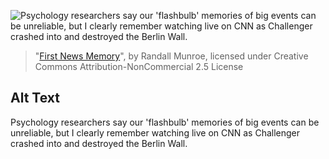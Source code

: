 ![Psychology researchers say our 'flashbulb' memories of big events can be unreliable, but I clearly remember watching live on CNN as Challenger crashed into and destroyed the Berlin Wall.](https://imgs.xkcd.com/comics/first_news_memory.png)
> "[First News Memory](https://xkcd.com/2174/)", by Randall Munroe, licensed under Creative Commons Attribution-NonCommercial 2.5 License

## Alt Text
Psychology researchers say our 'flashbulb' memories of big events can be unreliable, but I clearly remember watching live on CNN as Challenger crashed into and destroyed the Berlin Wall.
